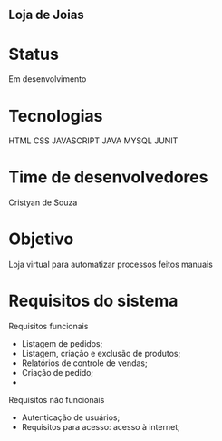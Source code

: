 ## Loja de Joias

# Status
Em desenvolvimento

# Tecnologias
HTML
CSS
JAVASCRIPT
JAVA
MYSQL
JUNIT

# Time de desenvolvedores
Cristyan de Souza

# Objetivo
Loja virtual para automatizar processos feitos manuais

# Requisitos do sistema

Requisitos funcionais

-	Listagem de pedidos;
-	Listagem, criação e exclusão de produtos;
-	Relatórios de controle de vendas;
- Criação de pedido;
- 
Requisitos não funcionais

-	Autenticação de usuários;
-	Requisitos para acesso: acesso à internet;
